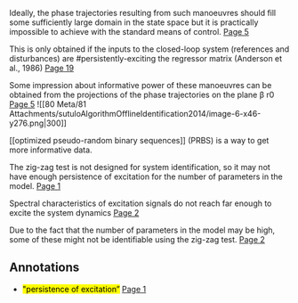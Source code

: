Ideally, the phase trajectories resulting from such manoeuvres should fill some sufficiently large domain in the state space but it is practically impossible to achieve with the standard means of control. [Page 5](zotero://open-pdf/library/items/WD85S9FS?page=5&annotation=W99D4YG3) 

This is only obtained if the inputs to the closed-loop system (references and disturbances) are #persistently-exciting the regressor matrix (Anderson et al., 1986) [Page 19](zotero://open-pdf/library/items/T6ZTCVHD?page=19&annotation=QNS4EBIA) 

Some impression about informative power of these manoeuvres can be obtained from the projections of the phase trajectories on the plane β  r0 [Page 5](zotero://open-pdf/library/items/WD85S9FS?page=5&annotation=JXGQ44I7) 
![[80 Meta/81 Attachments/sutuloAlgorithmOfflineIdentification2014/image-6-x46-y276.png|300]] 

[[optimized pseudo-random binary sequences]] (PRBS) is a way to get more informative data.

The zig-zag test is not designed for system identification, so it may not have enough persistence of excitation for the number of parameters in the model.  [Page 1](zotero://open-pdf/library/items/HJ4PM4A5?page=1&annotation=6NI9ZT39) 

Spectral characteristics of excitation signals do not reach far enough to excite the system dynamics [Page 2](zotero://open-pdf/library/items/HJ4PM4A5?page=2&annotation=4ILMRBYD) 

Due to the fact that the number of parameters in the model may be high, some of these might not be identifiable using the zig-zag test. [Page 2](zotero://open-pdf/library/items/HJ4PM4A5?page=2&annotation=H64WRV5G) 
## Annotations
- <mark class="hltr-green">"persistence of excitation”</mark> [Page 1](zotero://open-pdf/library/items/HJ4PM4A5?page=1&annotation=AXTT7QVP) 
 
